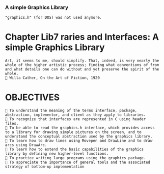 ### A simple Graphics Library
    "graphics.h" (for DOS) was not used anymore.


# Chapter Lib7 raries and Interfaces: A simple Graphics Library
    Art, it seems to me, should simplify. That, indeed, is very nearly the whole of the higher artistic process; finding what conventions of from and what details one can do without and yet preserve the spirit of the whole.
     Willa Cather, On the Art of Fiction, 1920
# OBJECTIVES
     To understand the meaning of the terms interface, package, abstraction, implementor, and client as they apply to libraries.
     To recognize that interfaces are represented in C using header files.
     To be able to read the graphics.h interface, which provides access to a library for drawing simple pictures on the screen, and to understand the conceptual abstraction used by the graphics library.
     To learn how to draw lines using Movepen and DrawLine and to draw arcs using DrawArc.
     To learn how to extend the basic capabilities of the graphics library by defining new higher-level functions.
     To practice writing large programs using the graphics package.
     To appreciate the importance of general tools and the associated strategy of bottom-up implementation